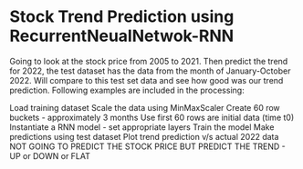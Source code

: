# Stock Trend Prediction using RecurrentNeualNetwok-RNN
Going to look at the stock price from 2005 to 2021. Then predict the trend for 2022, the test dataset has the data from the month of January-October 2022. Will compare to this test set data and see how good was our trend prediction.
Following examples are included in the processing:

  Load training dataset
  Scale the data using MinMaxScaler
  Create 60 row buckets - approximately 3 months
  Use first 60 rows are initial data (time t0)
  Instantiate a RNN model - set appropriate layers
  Train the model
  Make predictions using test dataset
  Plot trend prediction v/s actual 2022 data
NOT GOING TO PREDICT THE STOCK PRICE BUT PREDICT THE TREND - UP or DOWN or FLAT
